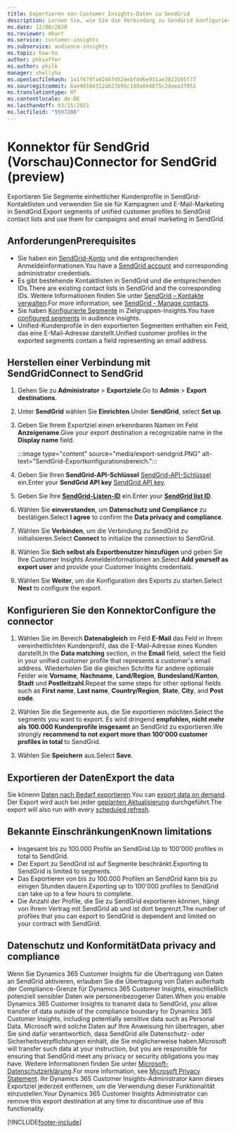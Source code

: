 ```yaml
---
title: Exportieren von Customer Insights-Daten zu SendGrid
description: Lernen Sie, wie Sie die Verbindung zu SendGrid konfigurieren.
ms.date: 12/08/2020
ms.reviewer: mhart
ms.service: customer-insights
ms.subservice: audience-insights
ms.topic: how-to
author: phkieffer
ms.author: philk
manager: shellyha
ms.openlocfilehash: 1a1f679fa42d47d524ebfdd6e931ae2822565f77
ms.sourcegitcommit: bae40184312ab27b95c140a044875c2daea37951
ms.translationtype: HT
ms.contentlocale: de-DE
ms.lasthandoff: 03/15/2021
ms.locfileid: "5597280"
---
```

# <a name="connector-for-sendgrid-preview"></a><span data-ttu-id="6c613-103">Konnektor für SendGrid (Vorschau)</span><span class="sxs-lookup"><span data-stu-id="6c613-103">Connector for SendGrid (preview)</span></span>

<span data-ttu-id="6c613-104">Exportieren Sie Segmente einheitlicher Kundenprofile in SendGrid-Kontaktlisten und verwenden Sie sie für Kampagnen und E-Mail-Marketing in SendGrid.</span><span class="sxs-lookup"><span data-stu-id="6c613-104">Export segments of unified customer profiles to SendGrid contact lists and use them for campaigns and email marketing in SendGrid.</span></span> 

## <a name="prerequisites"></a><span data-ttu-id="6c613-105">Anforderungen</span><span class="sxs-lookup"><span data-stu-id="6c613-105">Prerequisites</span></span>

-   <span data-ttu-id="6c613-106">Sie haben ein [SendGrid-Konto](https://sendgrid.com/) und die entsprechenden Anmeldeinformationen.</span><span class="sxs-lookup"><span data-stu-id="6c613-106">You have a [SendGrid account](https://sendgrid.com/) and corresponding administrator credentials.</span></span>
-   <span data-ttu-id="6c613-107">Es gibt bestehende Kontaktlisten in SendGrid und die entsprechenden IDs.</span><span class="sxs-lookup"><span data-stu-id="6c613-107">There are existing contact lists in SendGrid and the corresponding IDs.</span></span> <span data-ttu-id="6c613-108">Weitere Informationen finden Sie unter [SendGrid – Kontakte verwalten](https://sendgrid.com/docs/ui/managing-contacts/create-and-manage-contacts/#manage-contacts).</span><span class="sxs-lookup"><span data-stu-id="6c613-108">For more information, see [SendGrid - Manage contacts](https://sendgrid.com/docs/ui/managing-contacts/create-and-manage-contacts/#manage-contacts).</span></span>
-   <span data-ttu-id="6c613-109">Sie haben [Konfigurierte Segmente](segments.md) in Zielgruppen-Insights.</span><span class="sxs-lookup"><span data-stu-id="6c613-109">You have [configured segments](segments.md) in audience insights.</span></span>
-   <span data-ttu-id="6c613-110">Unified-Kundenprofile in den exportierten Segmenten enthalten ein Feld, das eine E-Mail-Adresse darstellt.</span><span class="sxs-lookup"><span data-stu-id="6c613-110">Unified customer profiles in the exported segments contain a field representing an email address.</span></span>

## <a name="connect-to-sendgrid"></a><span data-ttu-id="6c613-111">Herstellen einer Verbindung mit SendGrid</span><span class="sxs-lookup"><span data-stu-id="6c613-111">Connect to SendGrid</span></span>

1. <span data-ttu-id="6c613-112">Gehen Sie zu **Administrator** > **Exportziele**.</span><span class="sxs-lookup"><span data-stu-id="6c613-112">Go to **Admin** > **Export destinations**.</span></span>

1. <span data-ttu-id="6c613-113">Unter **SendGrid** wählen Sie **Einrichten**.</span><span class="sxs-lookup"><span data-stu-id="6c613-113">Under **SendGrid**, select **Set up**.</span></span>

1. <span data-ttu-id="6c613-114">Geben Sie Ihrem Exportziel einen erkennbaren Namen im Feld **Anzeigename**.</span><span class="sxs-lookup"><span data-stu-id="6c613-114">Give your export destination a recognizable name in the **Display name** field.</span></span>

   :::image type="content" source="media/export-sendgrid.PNG" alt-text="SendGrid-Exportkonfigurationsbereich.":::

1. <span data-ttu-id="6c613-116">Geben Sie Ihren **SendGrid-API-Schlüssel** [SendGrid-API-Schlüssel](https://sendgrid.com/docs/ui/account-and-settings/api-keys/) ein.</span><span class="sxs-lookup"><span data-stu-id="6c613-116">Enter your **SendGrid API key** [SendGrid API key](https://sendgrid.com/docs/ui/account-and-settings/api-keys/).</span></span>

1. <span data-ttu-id="6c613-117">Geben Sie Ihre **[SendGrid-Listen-ID](https://sendgrid.com/docs/ui/managing-contacts/create-and-manage-contacts/#manage-contacts)** ein.</span><span class="sxs-lookup"><span data-stu-id="6c613-117">Enter your **[SendGrid list ID](https://sendgrid.com/docs/ui/managing-contacts/create-and-manage-contacts/#manage-contacts)**.</span></span>

1. <span data-ttu-id="6c613-118">Wählen Sie **einverstanden**, um **Datenschutz und Compliance** zu bestätigen.</span><span class="sxs-lookup"><span data-stu-id="6c613-118">Select **I agree** to confirm the **Data privacy and compliance**.</span></span>

1. <span data-ttu-id="6c613-119">Wählen Sie **Verbinden**, um die Verbindung zu SendGrid zu initialisieren.</span><span class="sxs-lookup"><span data-stu-id="6c613-119">Select **Connect** to initialize the connection to SendGrid.</span></span>

1. <span data-ttu-id="6c613-120">Wählen Sie **Sich selbst als Exportbenutzer hinzufügen** und geben Sie Ihre Customer Insights Anmeldeinformationen an.</span><span class="sxs-lookup"><span data-stu-id="6c613-120">Select **Add yourself as export user** and provide your Customer Insights credentials.</span></span>

1. <span data-ttu-id="6c613-121">Wählen Sie **Weiter**, um die Konfiguration des Exports zu starten.</span><span class="sxs-lookup"><span data-stu-id="6c613-121">Select **Next** to configure the export.</span></span>

## <a name="configure-the-connector"></a><span data-ttu-id="6c613-122">Konfigurieren Sie den Konnektor</span><span class="sxs-lookup"><span data-stu-id="6c613-122">Configure the connector</span></span>

1. <span data-ttu-id="6c613-123">Wählen Sie im Bereich **Datenabgleich** im Feld **E-Mail** das Feld in Ihrem vereinheitlichten Kundenprofil, das die E-Mail-Adresse eines Kunden darstellt.</span><span class="sxs-lookup"><span data-stu-id="6c613-123">In the **Data matching** section, in the **Email** field, select the field in your unified customer profile that represents a customer's email address.</span></span> <span data-ttu-id="6c613-124">Wiederholen Sie die gleichen Schritte für andere optionale Felder wie **Vorname**, **Nachname**, **Land/Region**, **Bundesland/Kanton**, **Stadt** und **Postleitzahl**.</span><span class="sxs-lookup"><span data-stu-id="6c613-124">Repeat the same steps for other optional fields such as **First name**, **Last name**, **Country/Region**, **State**, **City**, and **Post code**.</span></span>

1. <span data-ttu-id="6c613-125">Wählen Sie die Segemente aus, die Sie exportieren möchten.</span><span class="sxs-lookup"><span data-stu-id="6c613-125">Select the segments you want to export.</span></span> <span data-ttu-id="6c613-126">Es wird dringend **empfohlen, nicht mehr als 100.000 Kundenprofile insgesamt** an SendGrid zu exportieren.</span><span class="sxs-lookup"><span data-stu-id="6c613-126">We strongly **recommend to not export more than 100'000 customer profiles in total** to SendGrid.</span></span> 

1. <span data-ttu-id="6c613-127">Wählen Sie **Speichern** aus.</span><span class="sxs-lookup"><span data-stu-id="6c613-127">Select **Save**.</span></span>

## <a name="export-the-data"></a><span data-ttu-id="6c613-128">Exportieren der Daten</span><span class="sxs-lookup"><span data-stu-id="6c613-128">Export the data</span></span>

<span data-ttu-id="6c613-129">Sie könenn [Daten nach Bedarf exportieren](export-destinations.md).</span><span class="sxs-lookup"><span data-stu-id="6c613-129">You can [export data on demand](export-destinations.md).</span></span> <span data-ttu-id="6c613-130">Der Export wird auch bei jeder [geplanten Aktualisierung](system.md#schedule-tab) durchgeführt.</span><span class="sxs-lookup"><span data-stu-id="6c613-130">The export will also run with every [scheduled refresh](system.md#schedule-tab).</span></span>

## <a name="known-limitations"></a><span data-ttu-id="6c613-131">Bekannte Einschränkungen</span><span class="sxs-lookup"><span data-stu-id="6c613-131">Known limitations</span></span>

- <span data-ttu-id="6c613-132">Insgesamt bis zu 100.000 Profile an SendGrid.</span><span class="sxs-lookup"><span data-stu-id="6c613-132">Up to 100'000 profiles in total to SendGrid.</span></span>
- <span data-ttu-id="6c613-133">Der Export zu SendGrid ist auf Segmente beschränkt.</span><span class="sxs-lookup"><span data-stu-id="6c613-133">Exporting to SendGrid is limited to segments.</span></span>
- <span data-ttu-id="6c613-134">Das Exportieren von bis zu 100.000 Profilen an SendGrid kann bis zu einigen Stunden dauern.</span><span class="sxs-lookup"><span data-stu-id="6c613-134">Exporting up to 100'000 profiles to SendGrid can take up to a few hours to complete.</span></span> 
- <span data-ttu-id="6c613-135">Die Anzahl der Profile, die Sie zu SendGrid exportieren können, hängt von Ihrem Vertrag mit SendGrid ab und ist dort begrenzt.</span><span class="sxs-lookup"><span data-stu-id="6c613-135">The number of profiles that you can export to SendGrid is dependent and limited on your contract with SendGrid.</span></span>

## <a name="data-privacy-and-compliance"></a><span data-ttu-id="6c613-136">Datenschutz und Konformität</span><span class="sxs-lookup"><span data-stu-id="6c613-136">Data privacy and compliance</span></span>

<span data-ttu-id="6c613-137">Wenn Sie Dynamics 365 Customer Insights für die Übertragung von Daten an SendGrid aktivieren, erlauben Sie die Übertragung von Daten außerhalb der Compliance-Grenze für Dynamics 365 Customer Insights, einschließlich potenziell sensibler Daten wie personenbezogener Daten.</span><span class="sxs-lookup"><span data-stu-id="6c613-137">When you enable Dynamics 365 Customer Insights to transmit data to SendGrid, you allow transfer of data outside of the compliance boundary for Dynamics 365 Customer Insights, including potentially sensitive data such as Personal Data.</span></span> <span data-ttu-id="6c613-138">Microsoft wird solche Daten auf Ihre Anweisung hin übertragen, aber Sie sind dafür verantwortlich, dass SendGrid alle Datenschutz- oder Sicherheitsverpflichtungen einhält, die Sie möglicherweise haben.</span><span class="sxs-lookup"><span data-stu-id="6c613-138">Microsoft will transfer such data at your instruction, but you are responsible for ensuring that SendGrid meet any privacy or security obligations you may have.</span></span> <span data-ttu-id="6c613-139">Weitere Informationen finden Sie unter [Microsoft-Datenschutzerklärung](https://go.microsoft.com/fwlink/?linkid=396732).</span><span class="sxs-lookup"><span data-stu-id="6c613-139">For more information, see [Microsoft Privacy Statement](https://go.microsoft.com/fwlink/?linkid=396732).</span></span>
<span data-ttu-id="6c613-140">Ihr Dynamics 365 Customer Insights-Administrator kann dieses Exportziel jederzeit entfernen, um die Verwendung dieser Funktionalität einzustellen.</span><span class="sxs-lookup"><span data-stu-id="6c613-140">Your Dynamics 365 Customer Insights Administrator can remove this export destination at any time to discontinue use of this functionality.</span></span>


[!INCLUDE[footer-include](../includes/footer-banner.md)]